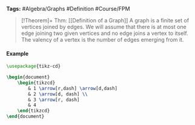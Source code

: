 **Tags:** #Algebra/Graphs #Definition #Course/FPM 

> [!Theorem]+ Thm: [[Definition of a Graph]]
> A graph is a finite set of vertices joined by edges. We will assume that there is at most one edge joining two given vertices and no edge joins a vertex to itself. The valency of a vertex is the number of edges emerging from it.
#### Example

```tikz
\usepackage{tikz-cd}

\begin{document}
	\begin{tikzcd}
	    & 1 \arrow[r,dash] \arrow[d,dash]
	    & 2 \arrow[d, dash] \\
	    & 3 \arrow[r, dash]
	    & 4
	\end{tikzcd}
\end{document}
```